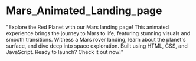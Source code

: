 # Mars_Animated_Landing_page
"Explore the Red Planet with our Mars landing page! This animated experience brings the journey to Mars to life, featuring stunning visuals and smooth transitions. Witness a Mars rover landing, learn about the planet's surface, and dive deep into space exploration. Built using HTML, CSS, and JavaScript. Ready to launch? Check it out now!"
